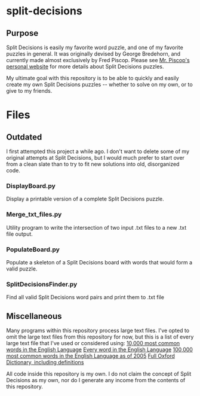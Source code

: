# split-decisions

## Purpose

Split Decisions is easily my favorite word puzzle, and one of my favorite puzzles in general. It was originally devised by George Bredehorn, and currently made almost exclusively by Fred Piscop. Please see [Mr. Piscop's personal website](http://www.split-decisions.us/) for more details about Split Decisions puzzles.

My ultimate goal with this repository is to be able to quickly and easily create my own Split Decisions puzzles -- whether to solve on my own, or to give to my friends.

# Files

## Outdated

I first attempted this project a while ago. I don't want to delete some of my original attempts at Split Decisions, but I would much prefer to start over from a clean slate than to try to fit new solutions into old, disorganized code.

### DisplayBoard.py

Display a printable version of a complete Split Decisions puzzle.

### Merge_txt_files.py

Utility program to write the intersection of two input .txt files to a new .txt file output.

### PopulateBoard.py

Populate a skeleton of a Split Decisions board with words that would form a valid puzzle.

### SplitDecisionsFinder.py

Find all valid Split Decisions word pairs and print them to .txt file

## Miscellaneous

Many programs within this repository process large text files. I've opted to omit the large text files from this repository for now, but this is a list of every large text file that I've used or considered using:
[10,000 most common words in the English Language](https://github.com/first20hours/google-10000-english)
[Every word in the English Language](https://github.com/dwyl/english-words)
[100,000 most common words in the English Language as of 2005](https://gist.github.com/h3xx/1976236)
[Full Oxford Dictionary, including definitions](https://github.com/sujithps/Dictionary)

All code inside this repository is my own.
I do not claim the concept of Split Decisions as my own, nor do I generate any income from the contents of this repository.
